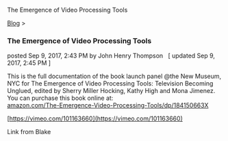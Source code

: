 The Emergence of Video Processing Tools 

[Blog](../z-blog-1.html)‎ > ‎

### The Emergence of Video Processing Tools

posted Sep 9, 2017, 2:43 PM by John Henry Thompson   \[ updated Sep 9, 2017, 2:45 PM \]

This is the full documentation of the book launch panel @the New Museum, NYC for The Emergence of Video Processing Tools: Television Becoming Unglued, edited by Sherry Miller Hocking, Kathy High and Mona Jimenez. You can purchase this book online at:   
[amazon.com/The-Emergence-Video-Processing-Tools/dp/184150663X](http://www.amazon.com/The-Emergence-Video-Processing-Tools/dp/184150663X)

[https://vimeo.com/101163660](https://vimeo.com/101163660)

Link from Blake

